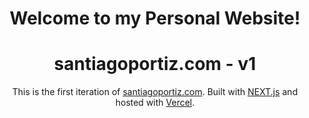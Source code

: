 <div align="center" border="none" id="no-line">

# **Welcome to my Personal Website!**

</div>

<div align="center">

# **santiagoportiz.com - v1**

This is the first iteration of [santiagoportiz.com](https://next-my-portfolio.vercel.app/). Built with [NEXT.js](https://nextjs.org/) and hosted with [Vercel](https://vercel.com/).

</div>
